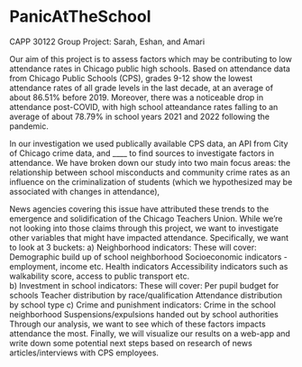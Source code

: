 # PanicAtTheSchool
CAPP 30122 Group Project: Sarah, Eshan, and Amari


Our aim of this project is to assess factors which may be contributing to low attendance rates in Chicago public high schools. Based on attendance data from Chicago Public Schools (CPS), grades 9-12 show the lowest attendance rates of all grade levels in the last decade, at an average of about 86.51% before 2019. Moreover, there was a noticeable drop in attendance post-COVID, with high school atteandance rates falling to an average of about 78.79% in school years 2021 and 2022 following the pandemic. 

In our investigation we used publically available CPS data, an API from City of Chicago crime data, and ____ to find sources to investigate factors in attendance. We have broken down our study into two main focus areas: the relationship between school misconducts and community crime rates as an influence on the criminalization of students (which we hypothesized may be associated with changes in attendance), 

News agencies covering this issue have attributed these trends to the emergence and solidification of the Chicago Teachers Union. While we’re not looking into those claims through this project, we want to investigate other variables that might have impacted attendance. Specifically, we want to look at 3 buckets: 
  a) Neighborhood indicators: These will cover:
Demographic build up of school neighborhood
Socioeconomic indicators - employment, income etc. 
Health indicators 
Accessibility indicators such as walkability score, access to public transport etc.    
  b) Investment in school indicators: These will cover:
Per pupil budget for schools
Teacher distribution by race/qualification
Attendance distribution by school type
  c) Crime and punishment indicators:
Crime in the school neighborhood 
Suspensions/expulsions handed out by school authorities 
Through our analysis, we want to see which of these factors impacts attendance the most. Finally, we will visualize our results on a web-app and write down some potential next steps based on research of news articles/interviews with CPS employees. 
